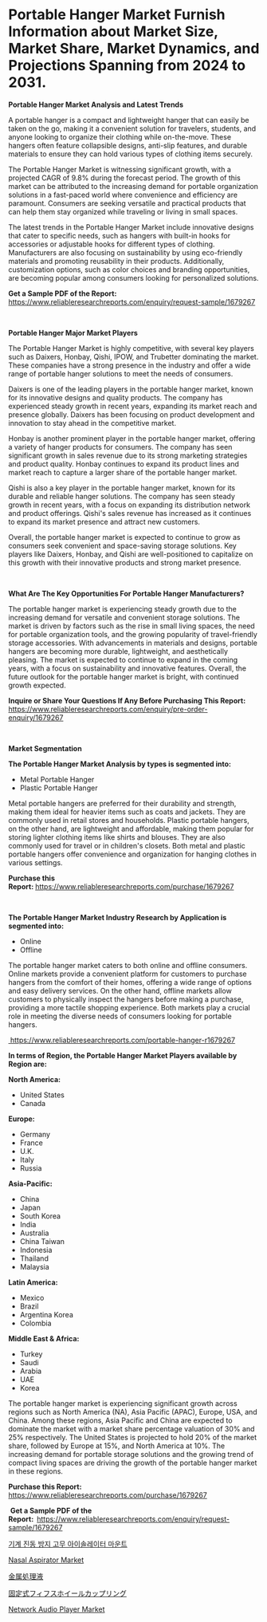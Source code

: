 <p><h1>Portable Hanger Market Furnish Information about Market Size, Market Share, Market Dynamics, and Projections Spanning from 2024 to 2031.</h1></p><p><strong>Portable Hanger Market Analysis and Latest Trends</strong></p>
<p><p>A portable hanger is a compact and lightweight hanger that can easily be taken on the go, making it a convenient solution for travelers, students, and anyone looking to organize their clothing while on-the-move. These hangers often feature collapsible designs, anti-slip features, and durable materials to ensure they can hold various types of clothing items securely.</p><p>The Portable Hanger Market is witnessing significant growth, with a projected CAGR of 9.8% during the forecast period. The growth of this market can be attributed to the increasing demand for portable organization solutions in a fast-paced world where convenience and efficiency are paramount. Consumers are seeking versatile and practical products that can help them stay organized while traveling or living in small spaces.</p><p>The latest trends in the Portable Hanger Market include innovative designs that cater to specific needs, such as hangers with built-in hooks for accessories or adjustable hooks for different types of clothing. Manufacturers are also focusing on sustainability by using eco-friendly materials and promoting reusability in their products. Additionally, customization options, such as color choices and branding opportunities, are becoming popular among consumers looking for personalized solutions.</p></p>
<p><strong>Get a Sample PDF of the Report:&nbsp;</strong> <a href="https://www.reliableresearchreports.com/enquiry/request-sample/1679267">https://www.reliableresearchreports.com/enquiry/request-sample/1679267</a></p>
<p>&nbsp;</p>
<p><strong>Portable Hanger Major Market Players</strong></p>
<p><p>The Portable Hanger Market is highly competitive, with several key players such as Daixers, Honbay, Qishi, IPOW, and Trubetter dominating the market. These companies have a strong presence in the industry and offer a wide range of portable hanger solutions to meet the needs of consumers.</p><p>Daixers is one of the leading players in the portable hanger market, known for its innovative designs and quality products. The company has experienced steady growth in recent years, expanding its market reach and presence globally. Daixers has been focusing on product development and innovation to stay ahead in the competitive market.</p><p>Honbay is another prominent player in the portable hanger market, offering a variety of hanger products for consumers. The company has seen significant growth in sales revenue due to its strong marketing strategies and product quality. Honbay continues to expand its product lines and market reach to capture a larger share of the portable hanger market.</p><p>Qishi is also a key player in the portable hanger market, known for its durable and reliable hanger solutions. The company has seen steady growth in recent years, with a focus on expanding its distribution network and product offerings. Qishi's sales revenue has increased as it continues to expand its market presence and attract new customers.</p><p>Overall, the portable hanger market is expected to continue to grow as consumers seek convenient and space-saving storage solutions. Key players like Daixers, Honbay, and Qishi are well-positioned to capitalize on this growth with their innovative products and strong market presence.</p></p>
<p>&nbsp;</p>
<p><strong>What Are The Key Opportunities For Portable Hanger Manufacturers?</strong></p>
<p><p>The portable hanger market is experiencing steady growth due to the increasing demand for versatile and convenient storage solutions. The market is driven by factors such as the rise in small living spaces, the need for portable organization tools, and the growing popularity of travel-friendly storage accessories. With advancements in materials and designs, portable hangers are becoming more durable, lightweight, and aesthetically pleasing. The market is expected to continue to expand in the coming years, with a focus on sustainability and innovative features. Overall, the future outlook for the portable hanger market is bright, with continued growth expected.</p></p>
<p><strong>Inquire or Share Your Questions If Any Before Purchasing This Report:</strong> <a href="https://www.reliableresearchreports.com/enquiry/pre-order-enquiry/1679267">https://www.reliableresearchreports.com/enquiry/pre-order-enquiry/1679267</a></p>
<p>&nbsp;</p>
<p><strong>Market Segmentation</strong></p>
<p><strong>The Portable Hanger Market Analysis by types is segmented into:</strong></p>
<p><ul><li>Metal Portable Hanger</li><li>Plastic Portable Hanger</li></ul></p>
<p><p>Metal portable hangers are preferred for their durability and strength, making them ideal for heavier items such as coats and jackets. They are commonly used in retail stores and households. Plastic portable hangers, on the other hand, are lightweight and affordable, making them popular for storing lighter clothing items like shirts and blouses. They are also commonly used for travel or in children's closets. Both metal and plastic portable hangers offer convenience and organization for hanging clothes in various settings.</p></p>
<p><strong>Purchase this Report:&nbsp;</strong><a href="https://www.reliableresearchreports.com/purchase/1679267">https://www.reliableresearchreports.com/purchase/1679267</a></p>
<p>&nbsp;</p>
<p><strong>The Portable Hanger Market Industry Research by Application is segmented into:</strong></p>
<p><ul><li>Online</li><li>Offline</li></ul></p>
<p><p>The portable hanger market caters to both online and offline consumers. Online markets provide a convenient platform for customers to purchase hangers from the comfort of their homes, offering a wide range of options and easy delivery services. On the other hand, offline markets allow customers to physically inspect the hangers before making a purchase, providing a more tactile shopping experience. Both markets play a crucial role in meeting the diverse needs of consumers looking for portable hangers.</p></p>
<p><a href="https://www.reliableresearchreports.com/portable-hanger-r1679267">&nbsp;https://www.reliableresearchreports.com/portable-hanger-r1679267</a></p>
<p><strong>In terms of Region, the Portable Hanger Market Players available by Region are:</strong></p>
<p>
    <p> <strong> North America: </strong>
        <ul>
            <li>United States</li>
            <li>Canada</li>
        </ul>
        </p> 
    <p> <strong> Europe: </strong>
        <ul>
            <li>Germany</li>
            <li>France</li>
            <li>U.K.</li>
            <li>Italy</li>
            <li>Russia</li>
        </ul>
        </p> 
    <p> <strong> Asia-Pacific: </strong>
        <ul>
            <li>China</li>
            <li>Japan</li>
            <li>South Korea</li>
            <li>India</li>
            <li>Australia</li>
            <li>China Taiwan</li>
            <li>Indonesia</li>
            <li>Thailand</li>
            <li>Malaysia</li>
        </ul>
        </p> 
    <p> <strong> Latin America: </strong>
        <ul>
            <li>Mexico</li>
            <li>Brazil</li>
            <li>Argentina Korea</li>
            <li>Colombia</li>
        </ul>
        </p> 
    <p> <strong> Middle East & Africa: </strong>
        <ul>
            <li>Turkey</li>
            <li>Saudi</li>
            <li>Arabia</li>
            <li>UAE</li>
            <li>Korea</li>
        </ul>
    </p>
    </p>
<p><p>The portable hanger market is experiencing significant growth across regions such as North America (NA), Asia Pacific (APAC), Europe, USA, and China. Among these regions, Asia Pacific and China are expected to dominate the market with a market share percentage valuation of 30% and 25% respectively. The United States is projected to hold 20% of the market share, followed by Europe at 15%, and North America at 10%. The increasing demand for portable storage solutions and the growing trend of compact living spaces are driving the growth of the portable hanger market in these regions.</p></p>
<p><strong>Purchase this Report: </strong><a href="https://www.reliableresearchreports.com/purchase/1679267">https://www.reliableresearchreports.com/purchase/1679267</a></p>
<p>&nbsp;<strong>Get a Sample PDF of the Report:&nbsp;&nbsp;</strong><a href="https://www.reliableresearchreports.com/enquiry/request-sample/1679267">https://www.reliableresearchreports.com/enquiry/request-sample/1679267</a></p>
<p><strong></strong></p>
<p><p><a href="https://github.com/PercyHagernes9778/Market-Research-Report-List-2/blob/main/9459571148156.md">기계 진동 방지 고무 아이솔레이터 마운트</a></p><p><a href="https://github.com/abdelrhmankishk22/Market-Research-Report-List-5/blob/main/nasal-aspirator-market.md">Nasal Aspirator Market</a></p><p><a href="https://github.com/qwpelcjko9242629/Market-Research-Report-List-2/blob/main/6753379140258.md">金属処理液</a></p><p><a href="https://github.com/gfggqjbfys368009/Market-Research-Report-List-2/blob/main/2124826140259.md">固定式フィフスホイールカップリング</a></p><p><a href="https://github.com/joannagoyvaerts/Market-Research-Report-List-3/blob/main/network-audio-player-market.md">Network Audio Player Market</a></p></p>